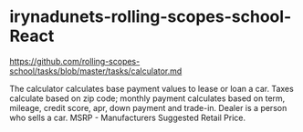 # irynadunets-rolling-scopes-school-React
https://github.com/rolling-scopes-school/tasks/blob/master/tasks/calculator.md

The calculator calculates base payment values to lease or loan a car. Taxes calculate based on zip code; monthly payment calculates based on term, mileage, credit score, apr, down payment and trade-in. Dealer is a person who sells a car. MSRP - Manufacturers Suggested Retail Price.
